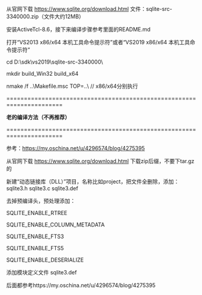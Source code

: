 从官网下载 https://www.sqlite.org/download.html     文件：sqlite-src-3340000.zip（文件大约12MB）

安装ActiveTcl-8.6，接下来编译步骤参考里面的README.md

打开“VS2013 x86/x64 本机工具命令提示符”或者“VS2019 x86/x64 本机工具命令提示符” 

cd D:\sdk\vs2019\sqlite-src-3340000\

mkdir  build_Win32  build_x64

nmake /f ..\Makefile.msc TOP=..\                        // x86/x64分别执行







======================================================================

**老的编译方法（不再推荐）**

======================================================================

参考：https://my.oschina.net/u/4296574/blog/4275395

从官网下载 https://www.sqlite.org/download.html  下载zip后缀，不要下tar.gz的

新建“动态链接库（DLL）”项目，名称比如project，把文件全删除，添加：sqlite3.h sqlite3.c sqlite3.def



去掉预编译头，预处理添加：

SQLITE_ENABLE_RTREE

SQLITE_ENABLE_COLUMN_METADATA

SQLITE_ENABLE_FTS3

SQLITE_ENABLE_FTS5

SQLITE_ENABLE_DESERIALIZE

添加模块定义文件 sqlite3.def

后面都参考https://my.oschina.net/u/4296574/blog/4275395



